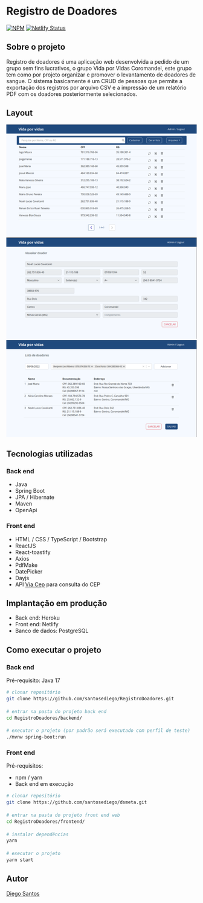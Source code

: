 # Registro de Doadores

[![NPM](https://img.shields.io/npm/l/react)](https://github.com/santosediego/RegistroDoadores/blob/main/LICENSE) 
[![Netlify Status](https://api.netlify.com/api/v1/badges/c064f2ad-b36c-4052-8121-d14475501253/deploy-status)](https://app.netlify.com/sites/vidaporvidas/deploys)

## Sobre o projeto

Registro de doadores é uma aplicação web desenvolvida a pedido de um grupo sem fins lucrativos, o grupo Vida por Vidas Coromandel, este grupo tem como
por projeto organizar e promover o levantamento de doadores de sangue. O sistema basicamente é um CRUD de pessoas que permite a exportação dos registros
por arquivo CSV e a impressão de um relatório PDF com os doadores posteriormente selecionados.

## Layout
<section align="center">
  <img src="https://raw.githubusercontent.com/santosediego/assets/main/RegistroDoadores/registroDoadoresHome.png" width="625" alt="Página principal">
  <img src="https://raw.githubusercontent.com/santosediego/assets/main/RegistroDoadores/registroDoadoresTelaEdicaoVisualizacao.png" width="625" alt="Tela de visualização">
  <img src="https://raw.githubusercontent.com/santosediego/assets/main/RegistroDoadores/registroDoadoresGerarRelatorio.png" width="625" alt="Página principal">
</section>

## Tecnologias utilizadas
### Back end
- Java
- Spring Boot
- JPA / Hibernate
- Maven
- OpenApi
### Front end
- HTML / CSS / TypeScript / Bootstrap
- ReactJS
- React-toastify
- Axios
- PdfMake
- DatePicker
- Dayjs
- API [Via Cep](https://viacep.com.br) para consulta do CEP

## Implantação em produção
- Back end: Heroku
- Front end: Netlify
- Banco de dados: PostgreSQL

## Como executar o projeto

### Back end
Pré-requisito: Java 17

```bash
# clonar repositório
git clone https://github.com/santosediego/RegistroDoadores.git

# entrar na pasta do projeto back end
cd RegistroDoadores/backend/

# executar o projeto (por padrão será executado com perfil de teste)
./mvnw spring-boot:run
```

### Front end
Pré-requisitos: 
- npm / yarn
- Back end em execução

```bash
# clonar repositório
git clone https://github.com/santosediego/dsmeta.git

# entrar na pasta do projeto front end web
cd RegistroDoadores/frontend/

# instalar dependências
yarn

# executar o projeto
yarn start
```

## Autor

[Diego Santos](https://www.linkedin.com/in/santosediego/ "Perfil Linkedin Diego Santos")
